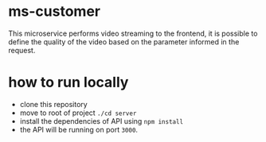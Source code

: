 # ms-customer

This microservice performs video streaming to the frontend, it is possible to define the quality of the video based on the parameter informed in the request.

# how to run locally

- clone this repository
- move to root of project `./cd server`
- install the dependencies of API using `npm install`
- the API will be running on port `3000`.
